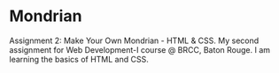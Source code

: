 # Mondrian
Assignment 2: Make Your Own Mondrian - HTML &amp; CSS.
My second assignment for Web Development-I course @ BRCC, Baton Rouge. I am learning the basics of HTML and CSS.
